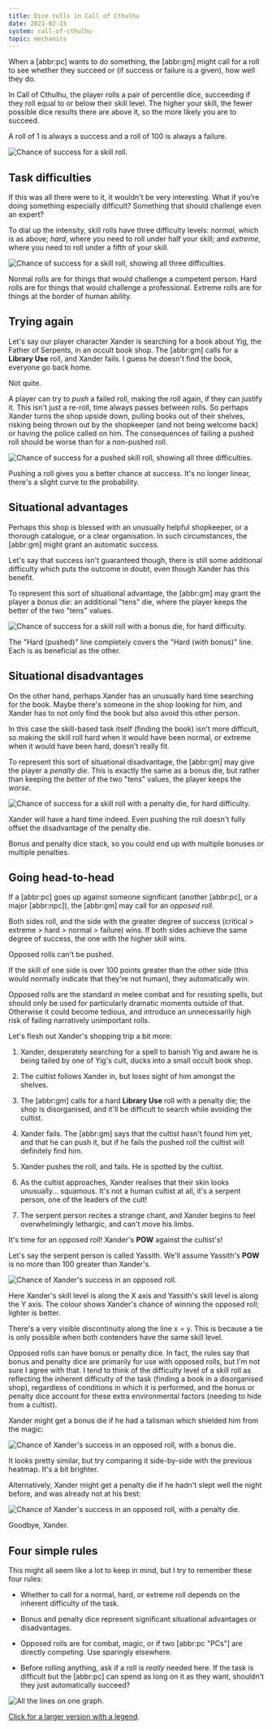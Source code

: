```yaml
---
title: Dice rolls in Call of Cthulhu
date: 2021-02-15
system: call-of-cthulhu
topic: mechanics
---
```


When a [abbr:pc] wants to do something, the [abbr:gm] might call for a
roll to see whether they succeed or (if success or failure is a
given), how well they do.

In Call of Cthulhu, the player rolls a pair of
percentile dice, succeeding if they roll equal to or below their
skill level.  The higher your skill, the fewer possible dice results
there are above it, so the more likely you are to succeed.

A roll of 1 is always a success and a roll of 100 is always a failure.

![Chance of success for a skill roll.](post/dice-rolls-in-call-of-cthulhu/basic.png)


## Task difficulties

If this was all there were to it, it wouldn't be very interesting.
What if you're doing something especially difficult?  Something that
should challenge even an expert?

To dial up the intensity, skill rolls have three difficulty levels:
*normal*, which is as above; *hard*, where you need to roll under half
your skill; and *extreme*, where you need to roll under a fifth of
your skill.

![Chance of success for a skill roll, showing all three difficulties.](post/dice-rolls-in-call-of-cthulhu/difficulties.png)

Normal rolls are for things that would challenge a competent person.
Hard rolls are for things that would challenge a professional.
Extreme rolls are for things at the border of human ability.


## Trying again

Let's say our player character Xander is searching for a book about
Yig, the Father of Serpents, in an occult book shop.  The [abbr:gm]
calls for a **Library Use** roll, and Xander fails.  I guess he
doesn't find the book, everyone go back home.

Not quite.

A player can try to *push* a failed roll, making the roll again, if
they can justify it.  This isn't just a re-roll, time always passes
between rolls.  So perhaps Xander turns the shop upside down, pulling
books out of their shelves, risking being thrown out by the shopkeeper
(and not being welcome back) or having the police called on him.  The
consequences of failing a pushed roll should be worse than for a
non-pushed roll.

![Chance of success for a pushed skill roll, showing all three difficulties.](post/dice-rolls-in-call-of-cthulhu/pushed.png)

Pushing a roll gives you a better chance at success.  It's no longer
linear, there's a slight curve to the probability.


## Situational advantages

Perhaps this shop is blessed with an unusually helpful shopkeeper, or
a thorough catalogue, or a clear organisation.  In such circumstances,
the [abbr:gm] might grant an automatic success.

Let's say that success isn't guaranteed though, there is still some
additional difficulty which puts the outcome in doubt, even though
Xander has this benefit.

To represent this sort of situational advantage, the [abbr:gm] may
grant the player a *bonus die*: an additional "tens" die, where the
player keeps the better of the two "tens" values.

![Chance of success for a skill roll with a bonus die, for hard difficulty.](post/dice-rolls-in-call-of-cthulhu/bonus.png)

The "Hard (pushed)" line completely covers the "Hard (with bonus)"
line.  Each is as beneficial as the other.


## Situational disadvantages

On the other hand, perhaps Xander has an unusually hard time searching
for the book.  Maybe there's someone in the shop looking for him, and
Xander has to not only find the book but also avoid this other person.

In this case the skill-based task itself (finding the book) isn't more
difficult, so making the skill roll hard when it would have been
normal, or extreme when it would have been hard, doesn't really fit.

To represent this sort of situational disadvantage, the [abbr:gm] may
give the player a *penalty die*.  This is exactly the same as a bonus
die, but rather than keeping the *better* of the two "tens" values,
the player keeps the *worse*.

![Chance of success for a skill roll with a penalty die, for hard difficulty.](post/dice-rolls-in-call-of-cthulhu/penalty.png)

Xander will have a hard time indeed.  Even pushing the roll doesn't
fully offset the disadvantage of the penalty die.

Bonus and penalty dice stack, so you could end up with multiple
bonuses or multiple penalties.


## Going head-to-head

If a [abbr:pc] goes up against someone significant (another [abbr:pc],
or a major [abbr:npc]), the [abbr:gm] may call for an *opposed roll*.

Both sides roll, and the side with the greater degree of success
(critical > extreme > hard > normal > failure) wins.  If both sides
achieve the same degree of success, the one with the higher skill
wins.

Opposed rolls can't be pushed.

If the skill of one side is over 100 points greater than the other
side (this would normally indicate that they're not human), they
automatically win.

Opposed rolls are the standard in melee combat and for resisting
spells, but should only be used for particularly dramatic moments
outside of that.  Otherwise it could become tedious, and introduce an
unnecessarily high risk of failing narratively unimportant rolls.

Let's flesh out Xander's shopping trip a bit more:

1. Xander, desperately searching for a spell to banish Yig and aware
   he is being tailed by one of Yig's cult, ducks into a small occult
   book shop.

2. The cultist follows Xander in, but loses sight of him amongst the
   shelves.

3. The [abbr:gm] calls for a hard **Library Use** roll with a penalty
   die; the shop is disorganised, and it'll be difficult to search
   while avoiding the cultist.

4. Xander fails.  The [abbr:gm] says that the cultist hasn't found him
   yet, and that he can push it, but if he fails the pushed roll the
   cultist will definitely find him.

5. Xander pushes the roll, and fails.  He is spotted by the cultist.

6. As the cultist approaches, Xander realises that their skin looks
   unusually... squamous.  It's not a human cultist at all, it's a
   serpent person, one of the leaders of the cult!

7. The serpent person recites a strange chant, and Xander begins to
   feel overwhelmingly lethargic, and can't move his limbs.

It's time for an opposed roll!  Xander's **POW** against the cultist's!

Let's say the serpent person is called Yassith.  We'll assume
Yassith's **POW** is no more than 100 greater than Xander's.

![Chance of Xander's success in an opposed roll.](post/dice-rolls-in-call-of-cthulhu/opposed.png)

Here Xander's skill level is along the X axis and Yassith's skill
level is along the Y axis.  The colour shows Xander's chance of
winning the opposed roll; lighter is better.

There's a very visible discontinuity along the line x = y.  This is
because a tie is only possible when both contenders have the same
skill level.

Opposed rolls can have bonus or penalty dice.  In fact, the rules say
that bonus and penalty dice are primarily for use with opposed rolls,
but I'm not sure I agree with that.  I tend to think of the difficulty
level of a skill roll as reflecting the inherent difficulty of the
task (finding a book in a disorganised shop), regardless of conditions
in which it is performed, and the bonus or penalty dice account for
these extra environmental factors (needing to hide from a cultist).

Xander might get a bonus die if he had a talisman which shielded him
from the magic:

![Chance of Xander's success in an opposed roll, with a bonus die.](post/dice-rolls-in-call-of-cthulhu/opposed-bonus.png)

It looks pretty similar, but try comparing it side-by-side with the
previous heatmap.  It's a bit brighter.

Alternatively, Xander might get a penalty die if he hadn't slept well
the night before, and was already not at his best:

![Chance of Xander's success in an opposed roll, with a penalty die.](post/dice-rolls-in-call-of-cthulhu/opposed-penalty.png)

Goodbye, Xander.


## Four simple rules

This might all seem like a lot to keep in mind, but I try to remember
these four rules:

- Whether to call for a normal, hard, or extreme roll depends on the
  inherent difficulty of the task.

- Bonus and penalty dice represent significant situational advantages
  or disadvantages.

- Opposed rolls are for combat, magic, or if two [abbr:pc "PCs"] are
  directly competing.  Use sparingly elsewhere.

- Before rolling anything, ask if a roll is *really* needed here.  If
  the task is difficult but the [abbr:pc] can spend as long on it as
  they want, shouldn't they just automatically succeed?

![All the lines on one graph.](post/dice-rolls-in-call-of-cthulhu/all.thumb.png)

[Click for a larger version with a legend](post/dice-rolls-in-call-of-cthulhu/all.png).
